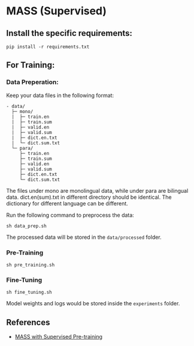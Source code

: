 # MASS (Supervised)

## Install the specific requirements:

```
pip install -r requirements.txt
```

## For Training:

### Data Preperation:

Keep your data files in the following format:

```
- data/
  ├─ mono/
  |  ├─ train.en
  |  ├─ train.sum
  |  ├─ valid.en
  |  ├─ valid.sum
  |  ├─ dict.en.txt
  |  └─ dict.sum.txt
  └─ para/
     ├─ train.en
     ├─ train.sum
     ├─ valid.en
     ├─ valid.sum
     ├─ dict.en.txt
     └─ dict.sum.txt
```
The files under mono are monolingual data, while under para are bilingual data. dict.en(sum).txt in different directory should be identical. The dictionary for different language can be different.

Run the following command to preprocess the data:

```
sh data_prep.sh
```

The processed data will be stored in the ```data/processed``` folder.

### Pre-Training

```
sh pre_training.sh
```

### Fine-Tuning

```
sh fine_tuning.sh
```

Model weights and logs would be stored inside the ```experiments``` folder.


## References

- [MASS with Supervised Pre-training](https://github.com/microsoft/MASS/MASS-supNMT)
